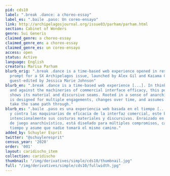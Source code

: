 ```yaml
---
pid: cds10
label: ".break .dance: a choreo-essay"
label_es: ".baile .paso: Un coreo-ensayo"
link: http://archipelagosjournal.org/issue03/parham/parham.html
section: Cabinet of Wonders
genre: Sui Generis
claimed_genre: a choreo-essay
claimed_genre_en: a choreo-essay
claimed_genre_es: un coreo-ensayo
access: open
status: Active
language: English
creators: Marisa Parham
blurb_orig: ".break .dance is a time-based web experience opened in response to a
  prompt for a SX Archipelagos issue, launched by Alex Gil and Kaiama Glover, and
  guest-edited by Jessica Marie Johnson"
blurb_en: ".break .dance is a time-based web experience [...]. In thinking through
  and against the machineries of commercial interface efficacy, this pocket intentionally
  shows its material and discursive seams. Rooted in a sense of anarchival play, it
  is designed for multiple engagements, changes over time, and assumes no one will
  take the same path through."
blurb_es: ".baile .paso es una experiencia web basada en el tiempo [...]. Al pensar
  y contra las maquinarias de eficacia de la interfaz comercial, este bolsillo muestra
  intencionalmente sus costuras materiales y discursivas. Enraizado en un sentido
  de juego anarchivístico, está diseñado para múltiples compromisos, cambios con el
  tiempo y asume que nadie tomará el mismo camino."
added_by: Schuyler Esprit
twitter: "@schuyleresprit"
census_year: '2020'
order: '001'
layout: caridischo_item
collection: caridischo
thumbnail: "/img/derivatives/simple/cds10/thumbnail.jpg"
full: "/img/derivatives/simple/cds10/fullwidth.jpg"
---
```


